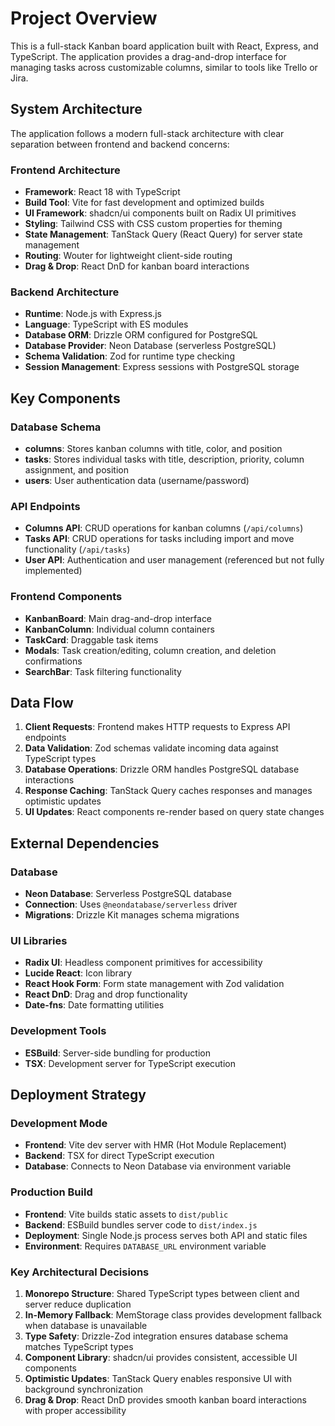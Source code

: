 # Project Overview

This is a full-stack Kanban board application built with React, Express, and TypeScript. The application provides a drag-and-drop interface for managing tasks across customizable columns, similar to tools like Trello or Jira.

## System Architecture

The application follows a modern full-stack architecture with clear separation between frontend and backend concerns:

### Frontend Architecture

- **Framework**: React 18 with TypeScript
- **Build Tool**: Vite for fast development and optimized builds
- **UI Framework**: shadcn/ui components built on Radix UI primitives
- **Styling**: Tailwind CSS with CSS custom properties for theming
- **State Management**: TanStack Query (React Query) for server state management
- **Routing**: Wouter for lightweight client-side routing
- **Drag & Drop**: React DnD for kanban board interactions

### Backend Architecture

- **Runtime**: Node.js with Express.js
- **Language**: TypeScript with ES modules
- **Database ORM**: Drizzle ORM configured for PostgreSQL
- **Database Provider**: Neon Database (serverless PostgreSQL)
- **Schema Validation**: Zod for runtime type checking
- **Session Management**: Express sessions with PostgreSQL storage

## Key Components

### Database Schema

- **columns**: Stores kanban columns with title, color, and position
- **tasks**: Stores individual tasks with title, description, priority, column assignment, and position
- **users**: User authentication data (username/password)

### API Endpoints

- **Columns API**: CRUD operations for kanban columns (`/api/columns`)
- **Tasks API**: CRUD operations for tasks including import and move functionality (`/api/tasks`)
- **User API**: Authentication and user management (referenced but not fully implemented)

### Frontend Components

- **KanbanBoard**: Main drag-and-drop interface
- **KanbanColumn**: Individual column containers
- **TaskCard**: Draggable task items
- **Modals**: Task creation/editing, column creation, and deletion confirmations
- **SearchBar**: Task filtering functionality

## Data Flow

1. **Client Requests**: Frontend makes HTTP requests to Express API endpoints
2. **Data Validation**: Zod schemas validate incoming data against TypeScript types
3. **Database Operations**: Drizzle ORM handles PostgreSQL database interactions
4. **Response Caching**: TanStack Query caches responses and manages optimistic updates
5. **UI Updates**: React components re-render based on query state changes

## External Dependencies

### Database

- **Neon Database**: Serverless PostgreSQL database
- **Connection**: Uses `@neondatabase/serverless` driver
- **Migrations**: Drizzle Kit manages schema migrations

### UI Libraries

- **Radix UI**: Headless component primitives for accessibility
- **Lucide React**: Icon library
- **React Hook Form**: Form state management with Zod validation
- **React DnD**: Drag and drop functionality
- **Date-fns**: Date formatting utilities

### Development Tools

- **ESBuild**: Server-side bundling for production
- **TSX**: Development server for TypeScript execution

## Deployment Strategy

### Development Mode

- **Frontend**: Vite dev server with HMR (Hot Module Replacement)
- **Backend**: TSX for direct TypeScript execution
- **Database**: Connects to Neon Database via environment variable

### Production Build

- **Frontend**: Vite builds static assets to `dist/public`
- **Backend**: ESBuild bundles server code to `dist/index.js`
- **Deployment**: Single Node.js process serves both API and static files
- **Environment**: Requires `DATABASE_URL` environment variable

### Key Architectural Decisions

1. **Monorepo Structure**: Shared TypeScript types between client and server reduce duplication
2. **In-Memory Fallback**: MemStorage class provides development fallback when database is unavailable
3. **Type Safety**: Drizzle-Zod integration ensures database schema matches TypeScript types
4. **Component Library**: shadcn/ui provides consistent, accessible UI components
5. **Optimistic Updates**: TanStack Query enables responsive UI with background synchronization
6. **Drag & Drop**: React DnD provides smooth kanban board interactions with proper accessibility
